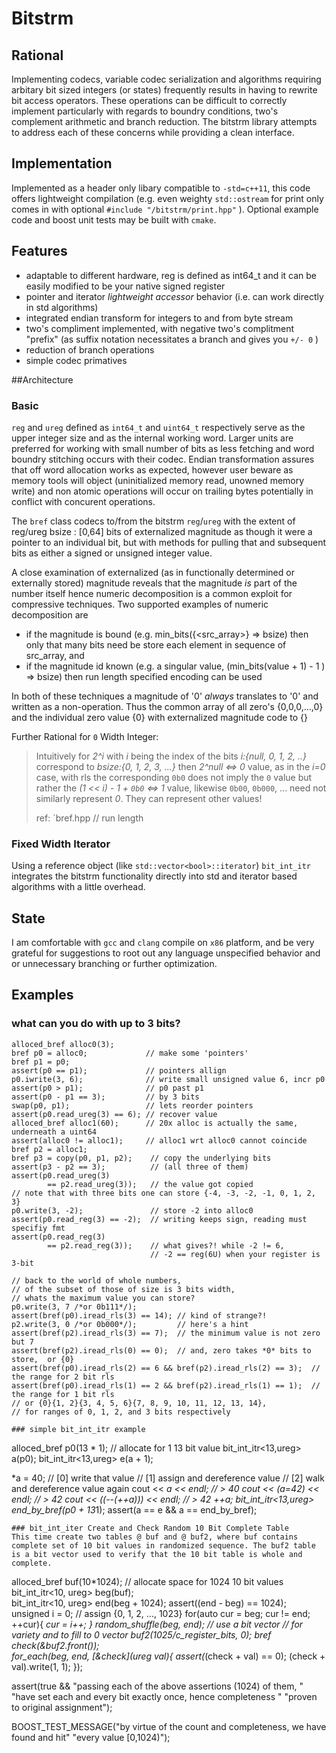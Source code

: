 # Bitstrm

## Rational

Implementing codecs, variable codec serialization and algorithms requiring arbitary bit sized integers (or states) frequently results in having to rewrite bit access operators.  These operations can be difficult to correctly implement particularly with regards to boundry conditions, two's complement arithmetic and branch reduction.  The bitstrm library attempts to address each of these concerns while providing a clean interface.

## Implementation

Implemented as a header only libary compatible to `-std=c++11`, this code offers lightweight compilation (e.g. even weighty `std::ostream` for print only comes in with optional `#include "/bitstrm/print.hpp"` ).  Optional example code and boost unit tests may be built with `cmake`.


## Features

* adaptable to different hardware, reg is defined as int64_t and it can be easily modified to be your native signed register
* pointer and iterator _lightweight accessor_ behavior (i.e. can work directly in std algorithms)
* integrated endian transform for integers to and from byte stream
* two's compliment implemented, with negative two's complitment "prefix" (as suffix notation necessitates a branch and gives you `+/- 0` )
* reduction of branch operations
* simple codec primatives

##Architecture

### Basic
`reg` and `ureg` defined as `int64_t` and `uint64_t` respectively serve as the upper integer size and as the internal working word.  Larger units are preferred for working with small number of bits as less fetching and word boundry stitching occurs with their codec.  Endian transformation assures that off word allocation works as expected, however user beware as memory tools will object (uninitialized memory read, unowned memory write) and non atomic operations will occur on trailing bytes potentially in conflict with concurent operations. 

The `bref` class codecs to/from the bitstrm `reg`/`ureg` with the extent of reg/ureg bsize : [0,64] bits of externalized magnitude as though it were a pointer to an individual bit, but with methods for pulling that and subsequent bits as either a signed or unsigned integer value.

A close examination of externalized (as in functionally determined or externally stored)  magnitude reveals that the magnitude _is_ part of the number itself hence numeric decomposition is a common exploit for compressive techniques.  Two supported examples of numeric decomposition are
* if the magnitude is bound (e.g. min_bits({<src_array>} => bsize) then only that many bits need be store each element in sequence of src_array, and
* if the magnitude id known (e.g. a singular value, (min_bits(value + 1) - 1 ) => bsize) then run length specified encoding can be used 

In both of these techniques a magnitude of '0' _*always*_ translates to '0' and written as a non-operation.  Thus the common array of all zero's {0,0,0,...,0} and the individual zero value {0} with externalized magnitude code to {} 


Further Rational for `0` Width Integer:
> Intuitively for _2^i_ with _i_ being the index of the bits _i:{null, 0, 1, 2, ..}_ correspond to _bsize:{0, 1, 2, 3, ...}_ then _2^null <=> 0_ value, as in the _i=0_ case,  with rls the corresponding `0b0` does not imply the `0` value but rather the _(1 << i) - 1 + `0b0` <=> 1_ value, likewise `0b00`, `0b000`, ... need not similarly represent _0_.  They can represent other values! 
>
> ref:  `bref.hpp // run length

### Fixed Width Iterator 
Using a reference object (like `std::vector<bool>::iterator`) `bit_int_itr` integrates the bitstrm functionality directly into std and iterator based algorithms with a little overhead.


## State

I am comfortable with `gcc` and `clang` compile on `x86` platform, and be very grateful for suggestions to root out any language unspecified behavior and or unnecessary branching or further optimization.  

## Examples

### what can you do with up to 3 bits?
```
alloced_bref alloc0(3);
bref p0 = alloc0;             // make some 'pointers'
bref p1 = p0;
assert(p0 == p1);             // pointers allign
p0.iwrite(3, 6);              // write small unsigned value 6, incr p0
assert(p0 > p1);              // p0 past p1
assert(p0 - p1 == 3);         // by 3 bits
swap(p0, p1);                 // lets reorder pointers
assert(p0.read_ureg(3) == 6); // recover value
alloced_bref alloc1(60);      // 20x alloc is actually the same, underneath a uint64
assert(alloc0 != alloc1);     // alloc1 wrt alloc0 cannot coincide
bref p2 = alloc1;
bref p3 = copy(p0, p1, p2);    // copy the underlying bits
assert(p3 - p2 == 3);          // (all three of them)
assert(p0.read_ureg(3)
        == p2.read_ureg(3));   // the value got copied
// note that with three bits one can store {-4, -3, -2, -1, 0, 1, 2, 3}
p0.write(3, -2);               // store -2 into alloc0
assert(p0.read_reg(3) == -2);  // writing keeps sign, reading must specifiy fmt
assert(p0.read_reg(3)
        == p2.read_reg(3));    // what gives?! while -2 != 6,
                               // -2 == reg(6U) when your register is 3-bit

// back to the world of whole numbers,
// of the subset of those of size is 3 bits width,
// whats the maximum value you can store?
p0.write(3, 7 /*or 0b111*/);
assert(bref(p0).iread_rls(3) == 14); // kind of strange?!
p2.write(3, 0 /*or 0b000*/);         // here's a hint
assert(bref(p2).iread_rls(3) == 7);  // the minimum value is not zero but 7
assert(bref(p2).iread_rls(0) == 0);  // and, zero takes *0* bits to store,  or {0}
assert(bref(p0).iread_rls(2) == 6 && bref(p2).iread_rls(2) == 3);  // the range for 2 bit rls
assert(bref(p0).iread_rls(1) == 2 && bref(p2).iread_rls(1) == 1);  // the range for 1 bit rls
// or {0}{1, 2}{3, 4, 5, 6}{7, 8, 9, 10, 11, 12, 13, 14},
// for ranges of 0, 1, 2, and 3 bits respectively

### simple bit_int_itr example

```
  alloced_bref p0(13 * 1);          // allocate for 1 13 bit value
  bit_int_itr<13,ureg> a(p0);
  bit_int_itr<13,ureg> e(a + 1); 

  *a = 40;                          // [0] write that value
                                    // [1] assign and dereference value
                                    // [2] walk and dereference value again
  cout << *a << endl;               // > 40
  cout << (*a=42) << endl;          // > 42
  cout << (*(--(++a)))  << endl;    // > 42
  ++a;
  bit_int_itr<13,ureg> end_by_bref(p0 + 13*1);
  assert(a == e && a == end_by_bref); 
```
### bit_int_iter Create and Check Random 10 Bit Complete Table 
This time create two tables @ buf and @ buf2, where buf contains complete set of 10 bit values in randomized sequence. The buf2 table is a bit vector used to verify that the 10 bit table is whole and complete.

```
  alloced_bref buf(10*1024);               // allocate space for 1024 10 bit values
  bit_int_itr<10, ureg> beg(buf);   
  bit_int_itr<10, ureg> end(beg + 1024);
  assert((end - beg) == 1024);            
  unsigned i = 0;                          // assign {0, 1, 2, ..., 1023}
  for(auto cur = beg; cur != end; ++cur){ *cur = i++; }
  random_shuffle(beg, end);
                                           // use a bit vector
                                           // for variety and to fill to 0
  vector<ureg> buf2(1025/c_register_bits, 0);
  bref check(&buf2.front());               
  for_each(beg, end, [&check](ureg val){
      assert(*(check + val) == 0);
      (check + val).write(1, 1);
    });

  assert(true && "passing each of the above assertions (1024) of them, "
                 "have set each and every bit exactly once, hence completeness "
                 "proven to original assignment");
  
  BOOST_TEST_MESSAGE("by virtue of the count and completeness, we have found and hit"
                     "every value [0,1024)");

```


